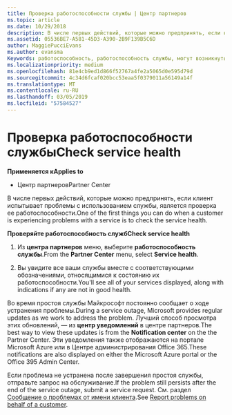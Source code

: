 ```yaml
---
title: Проверка работоспособности службы | Центр партнеров
ms.topic: article
ms.date: 10/29/2018
description: В числе первых действий, которые можно предпринять, если клиент испытывает проблемы с использованием службы, является проверка ее работоспособности.
ms.assetid: 05536BE7-A581-45D3-A390-2B9F139B5C6D
author: MaggiePucciEvans
ms.author: evansma
Keywords: работоспособность, работоспособность службы, могут возникнуть службы
ms.localizationpriority: medium
ms.openlocfilehash: 81e4cb9ed1d866f52767a4fe2a5065d0e595d79d
ms.sourcegitcommit: 4c34d6fcaf020bcc53eaa5f0379011a56149a14f
ms.translationtype: MT
ms.contentlocale: ru-RU
ms.lasthandoff: 03/05/2019
ms.locfileid: "57584527"
---
```

# <a name="check-service-health"></a><span data-ttu-id="15941-104">Проверка работоспособности службы</span><span class="sxs-lookup"><span data-stu-id="15941-104">Check service health</span></span>

<span data-ttu-id="15941-105">**Применяется к**</span><span class="sxs-lookup"><span data-stu-id="15941-105">**Applies to**</span></span>

-  <span data-ttu-id="15941-106">Центр партнеров</span><span class="sxs-lookup"><span data-stu-id="15941-106">Partner Center</span></span>

<span data-ttu-id="15941-107">В числе первых действий, которые можно предпринять, если клиент испытывает проблемы с использованием службы, является проверка ее работоспособности.</span><span class="sxs-lookup"><span data-stu-id="15941-107">One of the first things you can do when a customer is experiencing problems with a service is to check the service health.</span></span>

<span data-ttu-id="15941-108">**Проверяйте работоспособность служб**</span><span class="sxs-lookup"><span data-stu-id="15941-108">**Check service health**</span></span>

1.  <span data-ttu-id="15941-109">Из **центра партнеров** меню, выберите **работоспособность службы**.</span><span class="sxs-lookup"><span data-stu-id="15941-109">From the **Partner Center** menu, select **Service health**.</span></span> 

2.  <span data-ttu-id="15941-110">Вы увидите все ваши службы вместе с соответствующими обозначениями, относящимися к состоянию их работоспособности.</span><span class="sxs-lookup"><span data-stu-id="15941-110">You'll see all of your services displayed, along with indications if any are not in good health.</span></span> 

<span data-ttu-id="15941-111">Во время простоя службы Майкрософт постоянно сообщает о ходе устранения проблемы.</span><span class="sxs-lookup"><span data-stu-id="15941-111">During a service outage, Microsoft provides regular updates as we work to address the problem.</span></span> <span data-ttu-id="15941-112">Лучший способ просмотра этих обновлений, — из **центр уведомлений** в центре партнеров.</span><span class="sxs-lookup"><span data-stu-id="15941-112">The best way to view these updates is from the **Notification center** on the the Partner Center.</span></span> <span data-ttu-id="15941-113">Эти уведомления также отображаются на портале Microsoft Azure или в Центре администрирования Office 365.</span><span class="sxs-lookup"><span data-stu-id="15941-113">These notifications are also displayed on either the Microsoft Azure portal or the Office 395 Admin Center.</span></span>

<span data-ttu-id="15941-114">Если проблема не устранена после завершения простоя службы, отправьте запрос на обслуживание.</span><span class="sxs-lookup"><span data-stu-id="15941-114">If the problem still persists after the end of the service outage, submit a service request.</span></span> <span data-ttu-id="15941-115">См. раздел [Сообщение о проблемах от имени клиента](report-problems-on-behalf-of-a-customer.md).</span><span class="sxs-lookup"><span data-stu-id="15941-115">See [Report problems on behalf of a customer](report-problems-on-behalf-of-a-customer.md).</span></span>

 

 



